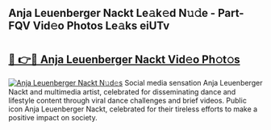 ## Anja Leuenberger Nackt Le𝚊k𝚎d N𝚞𝚍e - Part-FQV Vid𝚎o Photos Le𝚊ks eiUTv

# <h2><a href="http://fb656d.evod.top/?m=Anja+Leuenberger+Nackt">🔗 👉🔴 Anja Leuenberger Nackt Vid𝚎o Ph𝚘t𝚘s</a></h2>

[![Anja Leuenberger Nackt N𝚞d𝚎s](https://i.imgur.com/8V9OHl7.gif)](http://fb656d.evod.top/?m=Anja+Leuenberger+Nackt)
Social media sensation Anja Leuenberger Nackt and multimedia artist, celebrated for disseminating dance and lifestyle content through viral dance challenges and brief videos. Public icon Anja Leuenberger Nackt, celebrated for their tireless efforts to make a positive impact on society. 
